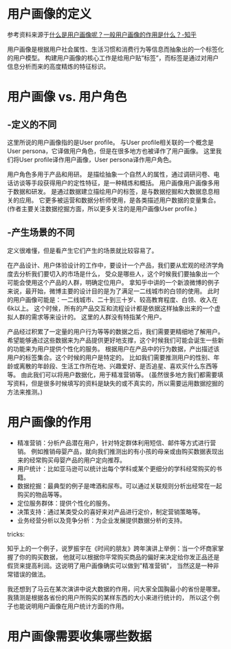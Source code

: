# 用户画像的定义

参考资料来源于[什么是用户画像呢？一般用户画像的作用是什么？-知乎](https://www.zhihu.com/question/19853605/answer/51552384)

用户画像是根据用户社会属性、生活习惯和消费行为等信息而抽象出的一个标签化的用户模型。
构建用户画像的核心工作是给用户贴“标签”，而标签是通过对用户信息分析而来的高度精炼的特征标识。

# 用户画像 vs. 用户角色

## -定义的不同

这里所说的用户画像指的是User profile。
与User profile相关联的一个概念是User persona，它译做用户角色，但是在很多地方也被译作了用户画像。
这里我们将User profile译作用户画像，User persona译作用户角色。

用户角色多用于产品和用研。
是描绘抽象一个自然人的属性，通过调研问卷、电话访谈等手段获得用户的定性特征，是一种精炼和概括。
用户画像用户画像多用于数据和研发。
是通过数据建立描绘用户的标签，是与数据挖掘和大数据息息相关的应用。
它更多被运营和数据分析师使用，是各类描述用户数据的变量集合。
(作者主要关注数据挖掘方面，所以更多关注的是用户画像User profile.)

## -产生场景的不同

定义很难懂，但是看产生它们产生的场景就比较容易了。

在产品设计、用户体验设计的工作中，要设计一个产品，我们要从宏观的经济学角度去分析我们要切入的市场是什么，
受众是哪些人，这个时候我们要抽象出一个可能会使用这个产品的人群，明确定位用户。
拿知乎中讲的一个新浪微博的例子来说，最开始，微博主要的设计目的是为了满足一二线城市的白领的使用。
此时的用户画像可能是：一二线城市、二十到三十岁、较高教育程度、白领、收入在6k以上。
这个时候，所有的产品交互和流程设计都是依据这样抽象出来的一个虚拟人群的需求等来设计的。
这里的人群没有特指某个用户。

产品经过积累了一定量的用户行为等等的数据之后，我们需要更精细地了解用户。
希望能够通过这些数据来为产品提供更好地支撑，这个时候我们可能会诞生一些新的功能来为用户提供个性化的服务。
根据用户在产品中的行为数据，产出描述该用户的标签集合。这个时候的用户是特定的。
比如我们需要推测用户的性别、年龄或离散的年龄段、生活工作所在地、兴趣爱好、是否追星、喜欢买什么东西等等。
由此我们可以将用户数据化，用于精准营销等。
(虽然很多地方我们都需要填写资料，但是很多时候填写的资料是缺失的或不真实的，所以需要运用数据挖掘的方法来推测。)

# 用户画像的作用

- 精准营销：分析产品潜在用户，针对特定群体利用短信、邮件等方式进行营销。
例如推销母婴产品，就向我们推测出的有小孩的母亲或由购买数据表现出来的经常购买母婴产品的用户定向推荐。
- 用户统计：比如亚马逊可以统计出每个学科或某个更细分的学科经常购买的书籍。
- 数据挖掘：最典型的例子是啤酒和尿布。可以通过关联规则分析出经常在一起购买的物品等等。
- 定位服务群体：提供个性化的服务。
- 决策支持：通过某类受众的喜好来对产品进行定价，制定营销策略等。
- 业务经营分析以及竞争分析：为企业发展提供数据分析的支持。

tricks:

知乎上的一个例子，说罗振宇在《时间的朋友》跨年演讲上举例：当一个坏商家掌握了你的购买数据，
他就可以根据你平常购买商品的偏好来决定给你发正品还是假货来提高利润。这说明了用户画像确实可以做到"精准营销"，
当然这是一种非常错误的做法。

我还想到了马云在某次演讲中说大数据的作用，问大家全国胸最小的省份是哪里。
我猜测是根据各省份的用户所购买的某样东西的大小来进行统计的，
所以这个例子也能说明用户画像在用户统计方面的作用。

# 用户画像需要收集哪些数据

